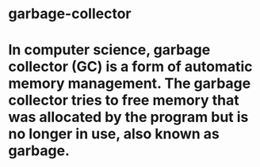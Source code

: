 # garbage-collector

# In computer science, garbage collector (GC) is a form of automatic memory management. The garbage collector tries to free memory that was allocated by the program but is no longer in use, also known as garbage.
